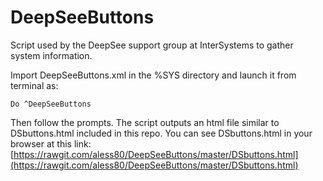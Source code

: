 # DeepSeeButtons
Script used by the DeepSee support group at InterSystems to gather system information. 

Import DeepSeeButtons.xml in the %SYS directory and launch it from terminal as:

`Do ^DeepSeeButtons`

Then follow the prompts. The script outputs an html file similar to DSbuttons.html included in this repo. You can see DSbuttons.html in your browser at this link: [https://rawgit.com/aless80/DeepSeeButtons/master/DSbuttons.html](https://rawgit.com/aless80/DeepSeeButtons/master/DSbuttons.html)
